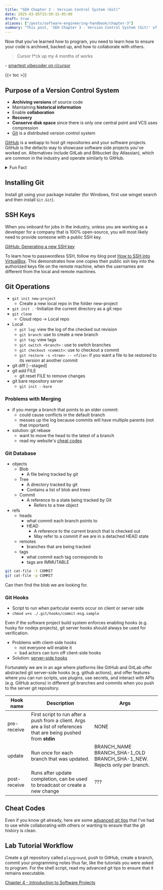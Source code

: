 ```yaml
---
title: "SEH Chapter 3 - Version Control System (Git)"
date: 2025-03-05T15:50:15-05:00
draft: true
aliases: ["/posts/software-engineering-handbook/chapter-3"]
summary: "This post, 'SEH Chapter 3 - Version Control System (Git)' of 'The Software Engineering Handbook,' introduces Git as a distributed version control system essential for archiving, backing up, collaborating on, and recovering source code. It covers installing Git, using SSH keys for authentication, basic Git operations like `init`, `clone`, `log`, `branch`, `tag`, `switch`, `checkout`, and `restore`. The post also explains Git's database structure (objects and refs), discusses problems with merging and the solution using `rebase`, and introduces Git hooks for automating tasks, recommending server-side hooks for reliability. It concludes with a mention of advanced Git tips."
---
```


Now that you've learned how to program, you need to learn how to ensure your code is archived, backed up, and how to collaborate with others.

> Cursor f*ck up my 4 months of works

\- [smartest vibecoder on r/cursor](https://www.reddit.com/r/cursor/comments/1inoryp/cursor_fck_up_my_4_months_of_works/)

{{< toc >}}

## Purpose of a Version Control System

- **Archiving versions** of source code
- Maintaining **historical information**
- Enable **collaboration**
- **Recovery**
- **Conserve disk space** since there is only one central point and VCS uses compression
- [Git](https://git-scm.com/) is a distributed version control system

[GitHub](https://github.com/) is a webapp to host git repositories and your software projects. GitHub is the defacto way to showcase software side projects you've worked on. Alternatives include GitLab and Bitbucket (by Atlassian), which are common in the industry and operate similarly to GitHub.

<details><summary>Fun Fact</summary>

I got my first job because of code I published on GitHub

</details>

## Installing Git

Install git using your package installer (for Windows, first use winget search and then install `Git.Git`).

## SSH Keys

When you onboard for jobs in the industry, unless you are working as a developer for a company that is 100% open-source, you will most likely need to provide someone with a public SSH key.

[GitHub: Generating a new SSH key](https://docs.github.com/authentication/connecting-to-github-with-ssh/generating-a-new-ssh-key-and-adding-it-to-the-ssh-agent#generating-a-new-ssh-key)

To learn how to passwordless SSH, follow my blog post [How to SSH into VirtualBox](/posts/ssh-into-virtualbox). This demonstrates how one copies their public ssh key into the authorized keys file on the remote machine, when the usernames are different from the local and remote machines.

## Git Operations

- `git init new-project`
  - Create a new local repo in the folder new-project
- `git init .`
  -Initialize the current directory as a git repo
- `git clone`
  - Cloud repo &rarr; Local repo
- Local
  - `git log`: view the log of the checked out revision
  - `git branch`: use to create a new branch
  - `git tag`: view tags
  - `git switch <branch>` : use to switch branches
  - `git checkout <commit>`: use to checkout a commit
  - `git restore -s <tree> -- <file>`: if you want a file to be restored to its version at another commit
- git diff [--staged]
- git add FILE
  - git reset FILE to remove changes
- git bare repository server
  - `git init --bare`

### Problems with Merging

- if you merge a branch that points to an older commit:
  - could cause conflicts in the default branch
  - messes up the log because commits will have multiple parents (not that important)
- solution: git rebase
  - want to move the head to the latest of a branch
  - read my website's [cheat codes](#cheat-codes)

### Git Database

- objects
  - Blob
    - A file being tracked by git
  - Tree
    - A directory tracked by git
    - Contains a list of blob and trees
  - Commit
    - A reference to a state being tracked by Git
      - Refers to a tree object
- refs
  - heads
    - what commit each branch points to
    - HEAD
      - A reference to the current branch that is checked out
      - May refer to a commit if we are in a detached HEAD state
  - remotes
    - branches that are being tracked
  - tags
    - what commit each tag corresponds to
    - tags are IMMUTABLE

```sh
git cat-file -t COMMIT
git cat-file -p COMMIT
```

Can then find the blob we are looking for.

### Git Hooks

- Script to run when particular events occur on client or server side
- `chmod u+x ./.git/hooks/commit-msg.sample`

Even if the software project build system enforces enabling hooks (e.g. husky for nodejs projects), git server hooks should always be used for verification.

- Problems with client-side hooks
  - not everyone will enable it
  - bad actors can turn off client-side hooks
- Solution: [server-side hooks](https://git-scm.com/book/en/v2/Customizing-Git-Git-Hooks#_server_side_hooks)

Fortunately we are in an age where platforms like GitHub and GitLab offer abstracted git server-side hooks (e.g. github actions), and offer features where you can run scripts, use plugins, use secrets, and interact with APIs (e.g. GitHub actions) in different git branches and commits when you push to the server git repository.

Hook name |  Description | Args
--------------- | ---------------- | --------
pre-receive | First script to run after a push from a client. Args are a list of references that are being pushed from **stdin** | NONE
update        | Run once for each branch that was updated. | BRANCH_NAME BRANCH_SHA-1_OLD BRANCH_SHA-1_NEW. Rejects only per branch.
post-receive | Runs after update completion, can be used to broadcast or create a new change | ???

## Cheat Codes

Even if you know git already, here are some [advanced git tips](https://elijahlopez.ca/resources/#git-advanced-tips) that I've had to use while collaborating with others or wanting to ensure that the git history is clean.

## Lab Tutorial Workflow

Create a git repository called `playground`, push to GitHub, create a branch, commit your programming notes thus far, like the tutorials you were asked to program. For the shell script, read my advanced git tips to ensure that it remains executable.

[Chapter 4 - Introduction to Software Projects](/posts/software-engineering-handbook/chapter-4)
